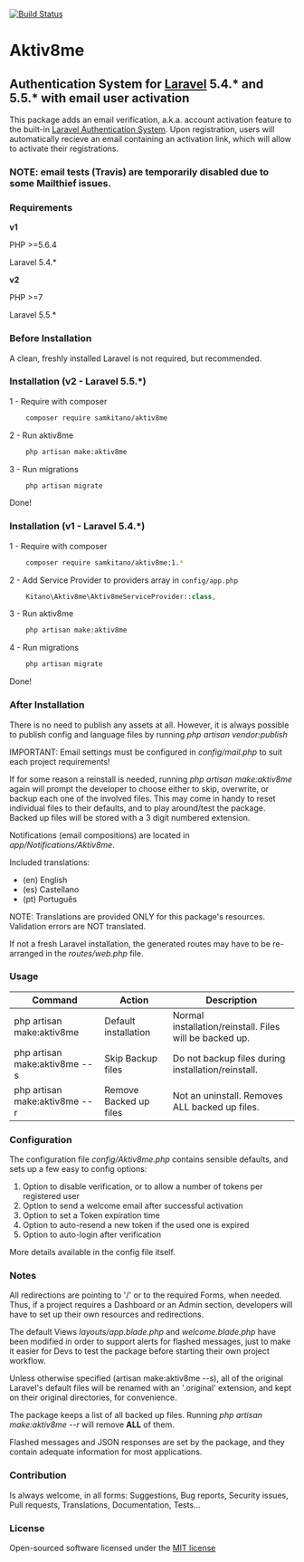 [![Build Status](https://travis-ci.org/samkitano/aktiv8me.svg?branch=master)](https://travis-ci.org/samkitano/aktiv8me)
# Aktiv8me

## Authentication System for [Laravel](https://laravel.com) 5.4.* and 5.5.* with email user activation

This package adds an email verification, a.k.a. account activation feature to the built-in
[Laravel Authentication System](https://laravel.com/docs/5.5/authentication#authentication-quickstart).
Upon registration, users will automatically recieve an email containing an activation link, which will allow to
activate their registrations.

### NOTE: email tests (Travis) are temporarily disabled due to some Mailthief issues.

### Requirements
**v1**

PHP >=5.6.4

Laravel 5.4.*

**v2**

PHP >=7

Laravel 5.5.*

### Before Installation
A clean, freshly installed Laravel is not required, but recommended.

### Installation (v2 - Laravel 5.5.*)

1 - Require with composer
```bash
    composer require samkitano/aktiv8me
```
2 - Run aktiv8me
```bash
    php artisan make:aktiv8me
```

3 - Run migrations
```bash
    php artisan migrate
```
Done!

### Installation (v1 - Laravel 5.4.*)

1 - Require with composer
```bash
    composer require samkitano/aktiv8me:1.*
```
2 - Add Service Provider to providers array in ```config/app.php```

```php
    Kitano\Aktiv8me\Aktiv8meServiceProvider::class,
```
3 - Run aktiv8me
```bash
    php artisan make:aktiv8me
```

4 - Run migrations
```bash
    php artisan migrate
```
Done!

### After Installation
There is no need to publish any assets at all. However, it is always possible to publish
config and language files by running *php artisan vendor:publish*

IMPORTANT: Email settings must be configured in *config/mail.php* to suit each project requirements!

If for some reason a reinstall is needed, running *php artisan make:aktiv8me* again will
prompt the developer to choose either to skip, overwrite, or backup each one of the involved files.
This may come in handy to reset individual files to their defaults, and to play around/test the package.
Backed up files will be stored with a 3 digit numbered extension.

Notifications (email compositions) are located in *app/Notifications/Aktiv8me*.

Included translations:

- (en) English
- (es) Castellano
- (pt) Português

NOTE: Translations are provided ONLY for this package's resources. Validation errors are NOT translated.

If not a fresh Laravel installation, the generated routes may have to be re-arranged in the *routes/web.php* file.

### Usage
| Command                       | Action                 | Description                                                   |
| ----------------------------- | ---------------------- | ------------------------------------------------------------- |
| php artisan make:aktiv8me     | Default installation   | Normal installation/reinstall. Files will be backed up.       |
| php artisan make:aktiv8me --s | Skip Backup files      | Do not backup files during installation/reinstall.            |
| php artisan make:aktiv8me --r | Remove Backed up files | Not an uninstall. Removes ALL backed up files.                |

### Configuration
The configuration file *config/Aktiv8me.php* contains sensible defaults, and sets up a few easy to config options:

1) Option to disable verification, or to allow a number of tokens per registered user
2) Option to send a welcome email after successful activation
3) Option to set a Token expiration time
4) Option to auto-resend a new token if the used one is expired
5) Option to auto-login after verification

More details available in the config file itself.

### Notes
All redirections are pointing to '/' or to the required Forms, when needed.
Thus, if a project requires a Dashboard or an Admin section, developers will have to set up their own
resources and redirections.

The default Views *layouts/app.blade.php* and *welcome.blade.php* have been modified in order to
support alerts for flashed messages, just to make it easier for Devs to test the package before starting
their own project workflow.

Unless otherwise specified (artisan make:aktiv8me --s), all of the original Laravel's default
files will be renamed with an '.original' extension, and kept on their original directories, for convenience.

The package keeps a list of all backed up files. Running *php artisan make:aktiv8me --r* will remove **ALL** of them.

Flashed messages and JSON responses are set by the package, and they contain adequate information for most
applications.

### Contribution
Is always welcome, in all forms: Suggestions, Bug reports, Security issues, Pull requests,
Translations, Documentation, Tests...

### License

Open-sourced software licensed under the [MIT license](http://opensource.org/licenses/MIT)
